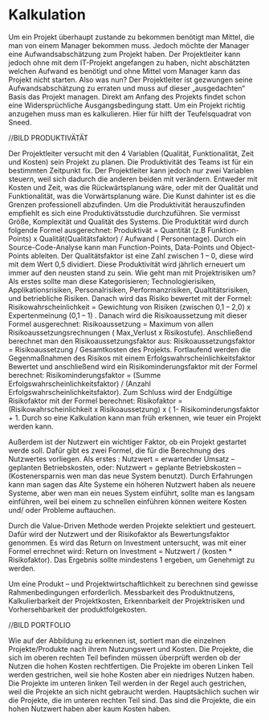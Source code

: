 ﻿# Kalkulation
Um ein Projekt überhaupt zustande zu bekommen benötigt man Mittel, die man von einem Manager bekommen muss. Jedoch möchte der Manager eine Aufwandsabschätzung zum Projekt haben. Der Projektleiter kann jedoch ohne mit dem IT-Projekt angefangen zu haben, nicht abschätzten welchen Aufwand es benötigt und ohne Mittel vom Manager kann das Projekt nicht starten. Also was nun? Der Projektleiter ist gezwungen seine Aufwandsabschätzung zu erraten und muss auf dieser „ausgedachten“ Basis das Projekt managen. Direkt am Anfang des Projekts findet schon eine Widersprüchliche Ausgangsbedingung statt.
Um ein Projekt richtig anzugehen muss man es kalkulieren. Hier für hilft der Teufelsquadrat von Sneed.

//BILD PRODUKTIVÄTÄT

Der Projektleiter versucht mit den 4 Variablen (Qualität, Funktionalität, Zeit und Kosten) sein Projekt zu planen. Die Produktivität des Teams ist für ein bestimmten Zeitpunkt fix. Der Projektleiter kann jedoch nur zwei Variablen steuern, weil sich dadurch die anderen beiden mit verändern.  Entweder mit Kosten und Zeit, was die Rückwärtsplanung wäre, oder mit der Qualität und Funktionalität, was die Vorwärtsplanung wäre. Die Kunst dahinter ist es die Grenzen professionell abzufinden.
Um die Produktivität herauszufinden empfiehlt es sich eine Produktivätsstudie durchzuführen. Sie vermisst Größe, Komplexität und Qualität des Systems. Die Produktität wird durch folgende Formel ausgerechnet: Produktivät = Quantität (z.B Funktion-Points) x Qualität(Qualitätsfaktor) / Aufwand ( Personentage). Durch ein Source-Code-Analyse kann man Function-Points, Data-Points und Object-Points ableiten. Der Qualitätsfaktor ist eine Zahl zwischen 1 – 0, diese wird mit dem Wert 0,5 dividiert. Diese Produktivität wird jährlich erneuert um immer auf den neusten stand zu sein.
Wie geht man mit Projektrisiken um? Als erstes sollte man diese Kategorisieren; Technologierisiken, Applikationsrisiken, Personalrisiken, Performanzrisiken, Qualtitätsrisiken, und betriebliche Risiken. Danach wird das Risiko bewertet mit der Formel: Risikowahrscheinlichkeit =  Gewichtung von Risiken (zwischen 0,1 – 2,0) x Expertenmeinung (0,1 – 1) .
Danach wird die Risikoaussetzung mit dieser Formel ausgerechnet: Risikoaussetzung = Maximum von allen Risikoaussetzungsrechnungen ( Max_Verlust x Risikostufe). 
Anschließend berechnet man den Risikoaussetzungsfaktor aus: Risikoaussetzungsfaktor =  Risikoaussetzung / Gesamtkosten des Projekts.
Fortlaufend werden die Gegenmaßnahmen des Risikos mit einem Erfolgswahrscheinlichkeitsfaktor  
Bewertet und anschließend wird ein Risikominderungsfaktor mit der Formel berechnet: Risikominderungsfaktor = (Summe Erfolgswahrscheinlichkeitsfaktor) / (Anzahl Erfolgswahrscheinlichkeitsfaktor).
Zum Schluss wird der Endgültige Risikofaktor mit der Formel berechnet: Risikofaktor = (Risikowahrscheinlichkeit x Risikoaussetzung) x ( 1- Risikominderungsfaktor + 1.
Durch so eine Kalkulation kann man früh erkennen, wie teuer ein Projekt werden kann.

Außerdem ist der Nutzwert ein wichtiger Faktor, ob ein Projekt gestartet werde soll. Dafür gibt es zwei Formel, die für die Berechnung des Nutzwertes vorliegen. Als erstes : Nutzwert = erwartender Umsatz – geplanten Betriebskosten, oder: Nutzwert =  geplante Betriebskosten – (Kostenersparnis wen man das neue System benutzt). 
Durch Erfahrungen kann man sagen das Alte Systeme ein höheren Nutzwert haben als neuere Systeme, aber wen man ein neues System einführt, sollte man es langsam einführen, weil bei einem zu schnellen einführen können weitere Kosten und/ oder Probleme auftauchen.

Durch die Value-Driven Methode werden Projekte selektiert und gesteuert. Dafür wird der Nutzwert und der Risikofaktor als Bewertungsfaktor genommen. Es wird das Return on Investment untersucht, was mit einer Formel errechnet wird: Return on Investment = Nutzwert / (kosten * Risikofaktor).
Das Ergebnis sollte mindestens 1 ergeben, um Genehmigt zu werden. 

Um eine Produkt – und Projektwirtschaftlichkeit zu berechnen sind gewisse Rahmenbedingungen erforderlich. Messbarkeit des Produktnutzens, Kalkulierbarkeit der Projektkosten, Erkennbarkeit der Projektrisiken und Vorhersehbarkeit der produktfolgekosten.

//BILD PORTFOLIO

Wie auf der Abbildung zu erkennen ist, sortiert man die einzelnen Projekte/Produkte nach ihrem Nutzungswert und Kosten. Die Projekte, die sich im oberen rechten Teil befinden müssen überprüft werden ob der Nutzen die hohen Kosten rechtfertigen. Die Projekte im oberen Linken Teil werden gestrichen, weil sie hohe Kosten aber ein niedriges Nutzen haben. Die Projekte im unteren linken Teil werden in der Regel auch gestrichen, weil die Projekte an sich nicht gebraucht werden. Hauptsächlich suchen wir die Projekte, die im unteren rechten Teil sind. Das sind die Projekte, die ein hohen Nutzwert haben aber kaum Kosten haben.
